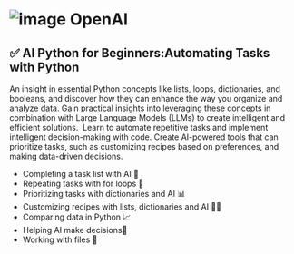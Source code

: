 # ![image](https://github.com/user-attachments/assets/35f315f5-15fb-4236-9f1d-9ee2554b7d56) OpenAI

## ✅ AI Python for Beginners:Automating Tasks with Python    
An insight in  essential Python concepts like lists, loops, dictionaries, and booleans, and discover how they can enhance the way you organize and analyze data. Gain practical insights into leveraging these concepts in combination with Large Language Models (LLMs) to create intelligent and efficient solutions.  Learn to automate repetitive tasks and implement intelligent decision-making with code. Create AI-powered tools that can prioritize tasks, such as customizing recipes based on preferences, and making data-driven decisions.

- Completing a task list with AI 📝
- Repeating tasks with for loops 🔄
- Prioritizing tasks with dictionaries and AI 📊 
- Customizing recipes with lists, dictionaries and AI 🧑‍🍳
- Comparing data in Python 📈 
- Helping AI make decisions🤖
- Working with files 📂


